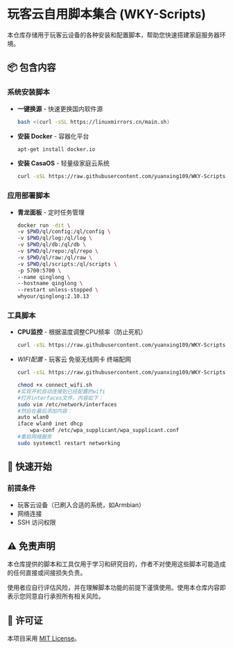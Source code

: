 # 玩客云自用脚本集合 (WKY-Scripts)

本仓库存储用于玩客云设备的各种安装和配置脚本，帮助您快速搭建家庭服务器环境。

## 📦 包含内容

### 系统安装脚本
- **一键换源** - 快速更换国内软件源
  ```bash
  bash <(curl -sSL https://linuxmirrors.cn/main.sh)
- **安装 Docker** - 容器化平台
  ```bash
  apt-get install docker.io
- **安装 CasaOS** - 轻量级家庭云系统
  ```bash
  curl -sSL https://raw.githubusercontent.com/yuanxing109/WKY-Scripts/main/scripts/casaos-install.sh | bash

### 应用部署脚本
- **青龙面板** - 定时任务管理
  ```bash
  docker run -dit \
  -v $PWD/ql/config:/ql/config \
  -v $PWD/ql/log:/ql/log \
  -v $PWD/ql/db:/ql/db \
  -v $PWD/ql/repo:/ql/repo \
  -v $PWD/ql/raw:/ql/raw \
  -v $PWD/ql/scripts:/ql/scripts \
  -p 5700:5700 \
  --name qinglong \
  --hostname qinglong \
  --restart unless-stopped \
  whyour/qinglong:2.10.13

### 工具脚本
- **CPU监控** - 根据温度调整CPU频率（防止死机）
  ```bash
  curl -sSL https://raw.githubusercontent.com/yuanxing109/WKY-Scripts/main/wky-cpu-install.sh | bash
- *WIFI配置* - 玩客云 免驱无线网卡 终端配网
  ```bash
  curl -sSL https://raw.githubusercontent.com/yuanxing109/WKY-Scripts/main/scripts/connect_wifi.sh | bash

  chmod +x connect_wifi.sh
  #实现开机自动连接到已经配置的wifi
  #打开interfaces文件，内容如下：
  sudo vim /etc/network/interfaces
  #然后在最后添加内容：
  auto wlan0
  iface wlan0 inet dhcp
      wpa-conf /etc/wpa_supplicant/wpa_supplicant.conf
  #重启网络服务
  sudo systemctl restart networking
## 🚀 快速开始

### 前提条件
- 玩客云设备（已刷入合适的系统，如Armbian）
- 网络连接
- SSH 访问权限

## ⚠️ 免责声明

本仓库提供的脚本和工具仅用于学习和研究目的，作者不对使用这些脚本可能造成的任何直接或间接损失负责。

使用者应自行评估风险，并在理解脚本功能的前提下谨慎使用。使用本仓库内容即表示您同意自行承担所有相关风险。
## 📄 许可证

本项目采用 [MIT License](LICENSE)。
